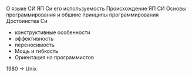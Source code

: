 О языке СИ
ЯП Си его используемость 
Происхождение ЯП СИ
Основы программирования и обшиие принципы программирования
Достоинства Си
- конструктивные особенности
- эффективность
- переносимость
- Мощь и гибкость
- Ориентация на программистов

1980 -> Unix